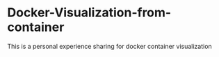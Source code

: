 # Docker-Visualization-from-container
This is a personal experience sharing for docker container visualization

